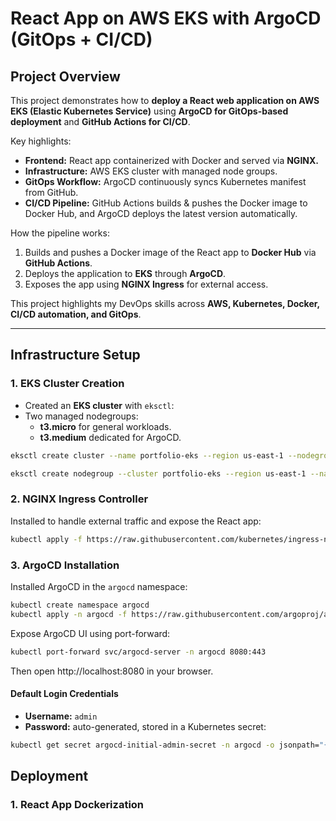 # React App on AWS EKS with ArgoCD (GitOps + CI/CD)

## Project Overview

This project demonstrates how to **deploy a React web application on AWS EKS (Elastic Kubernetes Service)** using **ArgoCD for GitOps-based deployment** and **GitHub Actions for CI/CD**.

Key highlights:

- **Frontend:** React app containerized with Docker and served via **NGINX.**
- **Infrastructure:** AWS EKS cluster with managed node groups.
- **GitOps Workflow:** ArgoCD continuously syncs Kubernetes manifest from GitHub.
- **CI/CD Pipeline:** GitHub Actions builds & pushes the Docker image to Docker Hub, and ArgoCD deploys the latest version automatically.

How the pipeline works:

1. Builds and pushes a Docker image of the React app to **Docker Hub** via **GitHub Actions**.
2. Deploys the application to **EKS** through **ArgoCD**.
3. Exposes the app using **NGINX Ingress** for external access.

This project highlights my DevOps skills across **AWS, Kubernetes, Docker, CI/CD automation, and GitOps**.

---

## Infrastructure Setup

### 1. EKS Cluster Creation

- Created an **EKS cluster** with `eksctl`:
- Two managed nodegroups:
  - **t3.micro** for general workloads.
  - **t3.medium** dedicated for ArgoCD.

```bash
eksctl create cluster --name portfolio-eks --region us-east-1 --nodegroup-name demo-nodes --node-type t3.micro --nodes 1 --nodes-min 1 --nodes-max 1 --managed
```

```bash
eksctl create nodegroup --cluster portfolio-eks --region us-east-1 --name argocd-nodes --node-type t3.medium --nodes 1 --nodes-min 1 --nodes-max 1 --managed
```

### 2. NGINX Ingress Controller

Installed to handle external traffic and expose the React app:

```bash
kubectl apply -f https://raw.githubusercontent.com/kubernetes/ingress-nginx/main/deploy/static/provider/aws/deploy.yaml
```

### 3. ArgoCD Installation

Installed ArgoCD in the `argocd` namespace:

```bash
kubectl create namespace argocd
kubectl apply -n argocd -f https://raw.githubusercontent.com/argoproj/argo-cd/stable/manifests/install.yaml
```

Expose ArgoCD UI using port-forward:

```bash
kubectl port-forward svc/argocd-server -n argocd 8080:443
```

Then open http://localhost:8080 in your browser.

#### Default Login Credentials

- **Username:** `admin`
- **Password:** auto-generated, stored in a Kubernetes secret:

```bash
kubectl get secret argocd-initial-admin-secret -n argocd -o jsonpath="{.data.password}" | base64 -d
```

## Deployment

### 1. React App Dockerization
